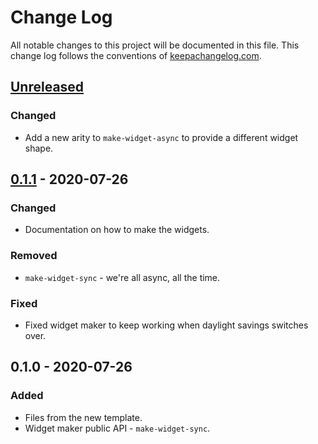 # Change Log
All notable changes to this project will be documented in this file. This change log follows the conventions of [keepachangelog.com](http://keepachangelog.com/).

## [Unreleased]
### Changed
- Add a new arity to `make-widget-async` to provide a different widget shape.

## [0.1.1] - 2020-07-26
### Changed
- Documentation on how to make the widgets.

### Removed
- `make-widget-sync` - we're all async, all the time.

### Fixed
- Fixed widget maker to keep working when daylight savings switches over.

## 0.1.0 - 2020-07-26
### Added
- Files from the new template.
- Widget maker public API - `make-widget-sync`.

[Unreleased]: https://github.com/your-name/kill-hobbits/compare/0.1.1...HEAD
[0.1.1]: https://github.com/your-name/kill-hobbits/compare/0.1.0...0.1.1

